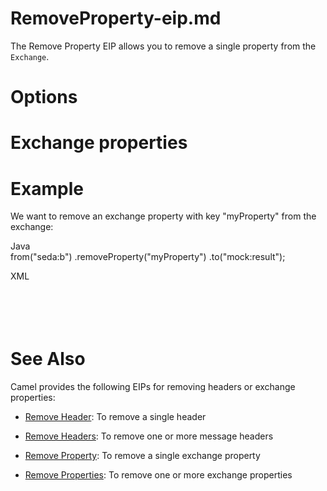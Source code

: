 # RemoveProperty-eip.md

The Remove Property EIP allows you to remove a single property from the
`Exchange`.

# Options

# Exchange properties

# Example

We want to remove an exchange property with key "myProperty" from the
exchange:

Java  
from("seda:b")
.removeProperty("myProperty")
.to("mock:result");

XML  
<route>  
<from uri="seda:b"/>  
<removeProperty name="myProperty"/>  
<to uri="mock:result"/>  
</route>

# See Also

Camel provides the following EIPs for removing headers or exchange
properties:

-   [Remove Header](#removeHeader-eip.adoc): To remove a single header

-   [Remove Headers](#removeHeaders-eip.adoc): To remove one or more
    message headers

-   [Remove Property](#removeProperty-eip.adoc): To remove a single
    exchange property

-   [Remove Properties](#removeProperties-eip.adoc): To remove one or
    more exchange properties
